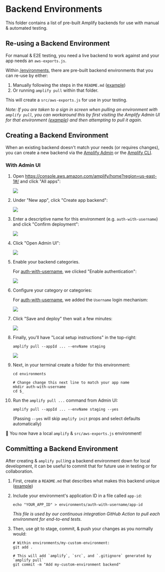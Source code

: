 # Backend Environments

This folder contains a list of pre-built Amplify backends for use with manual & automated testing.

## Re-using a Backend Environment

For manual & E2E testing, you need a live backend to work against and your app needs an `aws-exports.js`.

Within [/environments](/environments), there are pre-built backend environments that you can re-use by either:

1. Manually following the steps in the `README.md` ([example](auth-with-username/README.md))
1. Or running `amplify pull` within that folder.

This will create a `src/aws-exports.js` for use in your testing.

_Note: If you are taken to a sign in screen when pulling an environment with `amplify pull`, you can workaround this by first visiting the Amplify Admin UI for that environment ([example](https://us-east-1.admin.amplifyapp.com/admin/dbffpda9986dp/staging/home)) and then attempting to pull it again._

## Creating a Backend Environment

When an existing backend doesn't match your needs (or requires changes), you can create a new backend via the [Amplify Admin](https://console.aws.amazon.com/amplify/home?region=us-east-1#/) or the [Amplify CLI](https://docs.amplify.aws/cli).

### With Admin UI

1. Open https://console.aws.amazon.com/amplify/home?region=us-east-1#/ and click "All apps":

   ![](screenshot.1.png)

1. Under "New app", click "Create app backend":

   ![](screenshot.2.png)

1. Enter a descriptive name for this environment (e.g. `auth-with-username`) and click "Confirm deployment":

   ![](screenshot.3.png)

1. Click "Open Admin UI":

   ![](screenshot.4.png)

1. Enable your backend categories.

   For [auth-with-username](auth-with-username), we clicked "Enable authentication":

   ![](screenshot.5.png)

1. Configure your category or categories:

   For [auth-with-username](auth-with-username), we added the `Username` login mechanism:

   ![](auth-with-username/screenshot.png)

1. Click "Save and deploy" then wait a few minutes:

   ![](screenshot.6.png)

1. Finally, you'll have "Local setup instructions" in the top-right:

   ```shell
   amplify pull --appId ... --envName staging
   ```

   ![](screenshot.7.png)

1. Next, in your terminal create a folder for this environment:

   ```shell
   cd environments

   # Change change this next line to match your app name
   mkdir auth-with-username
   cd $_
   ```

1. Run the `amplify pull ...` command from Admin UI:

   ```shell
   amplify pull --appId ... --envName staging --yes
   ```

   (Passing `--yes` will skip `amplify init` props and select defaults automatically)

🎉 You now have a local `amplify` & `src/aws-exports.js` environment!

## Committing a Backend Environment

After creating & `amplify pull`ing a backend environment down for local development, it can be useful to commit that for future use in testing or for collaboration.

1. First, create a `README.md` that describes what makes this backend unique ([example](auth-with-username/README.md))

1. Include your environment's application ID in a file called `app-id`:

   ```shell
   echo "YOUR_APP_ID" > environments/auth-with-username/app-id
   ```

   _This file is used by our continuous integration GitHub Action to pull each environment for end-to-end tests._

1. Then, use git to stage, commit, & push your changes as you normally would:

   ```shell
   # Within environments/my-custom-environment:
   git add .

   # This will add `amplify`, `src`, and `.gitignore` generated by `amplify pull`
   git commit -m "Add my-custom-environment backend"
   ```
